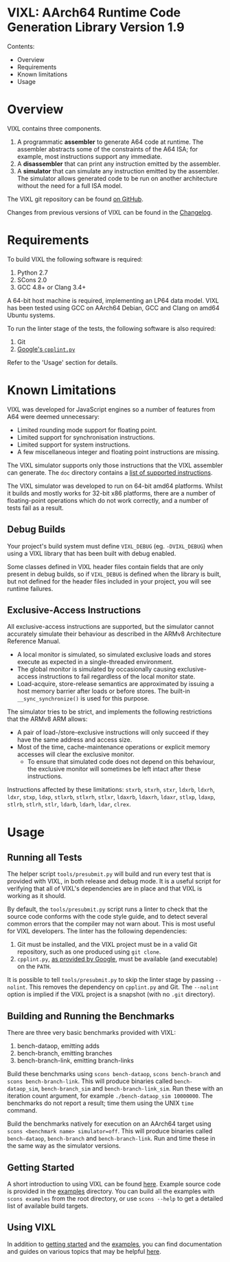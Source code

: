 VIXL: AArch64 Runtime Code Generation Library Version 1.9
=========================================================

Contents:

 * Overview
 * Requirements
 * Known limitations
 * Usage


Overview
========

VIXL contains three components.

 1. A programmatic **assembler** to generate A64 code at runtime. The assembler
    abstracts some of the constraints of the A64 ISA; for example, most
    instructions support any immediate.
 2. A **disassembler** that can print any instruction emitted by the assembler.
 3. A **simulator** that can simulate any instruction emitted by the assembler.
    The simulator allows generated code to be run on another architecture
    without the need for a full ISA model.

The VIXL git repository can be found [on GitHub][vixl].

Changes from previous versions of VIXL can be found in the
[Changelog](doc/changelog.md).


Requirements
============

To build VIXL the following software is required:

 1. Python 2.7
 2. SCons 2.0
 3. GCC 4.8+ or Clang 3.4+

A 64-bit host machine is required, implementing an LP64 data model. VIXL has
been tested using GCC on AArch64 Debian, GCC and Clang on amd64 Ubuntu
systems.

To run the linter stage of the tests, the following software is also required:

 1. Git
 2. [Google's `cpplint.py`][cpplint]

Refer to the 'Usage' section for details.


Known Limitations
=================

VIXL was developed for JavaScript engines so a number of features from A64 were
deemed unnecessary:

 * Limited rounding mode support for floating point.
 * Limited support for synchronisation instructions.
 * Limited support for system instructions.
 * A few miscellaneous integer and floating point instructions are missing.

The VIXL simulator supports only those instructions that the VIXL assembler can
generate. The `doc` directory contains a
[list of supported instructions](doc/supported-instructions.md).

The VIXL simulator was developed to run on 64-bit amd64 platforms. Whilst it
builds and mostly works for 32-bit x86 platforms, there are a number of
floating-point operations which do not work correctly, and a number of tests
fail as a result.

Debug Builds
------------

Your project's build system must define `VIXL_DEBUG` (eg. `-DVIXL_DEBUG`)
when using a VIXL library that has been built with debug enabled.

Some classes defined in VIXL header files contain fields that are only present
in debug builds, so if `VIXL_DEBUG` is defined when the library is built, but
not defined for the header files included in your project, you will see runtime
failures.

Exclusive-Access Instructions
-----------------------------

All exclusive-access instructions are supported, but the simulator cannot
accurately simulate their behaviour as described in the ARMv8 Architecture
Reference Manual.

 * A local monitor is simulated, so simulated exclusive loads and stores execute
   as expected in a single-threaded environment.
 * The global monitor is simulated by occasionally causing exclusive-access
   instructions to fail regardless of the local monitor state.
 * Load-acquire, store-release semantics are approximated by issuing a host
   memory barrier after loads or before stores. The built-in
   `__sync_synchronize()` is used for this purpose.

The simulator tries to be strict, and implements the following restrictions that
the ARMv8 ARM allows:

 * A pair of load-/store-exclusive instructions will only succeed if they have
   the same address and access size.
 * Most of the time, cache-maintenance operations or explicit memory accesses
   will clear the exclusive monitor.
    * To ensure that simulated code does not depend on this behaviour, the
      exclusive monitor will sometimes be left intact after these instructions.

Instructions affected by these limitations:
  `stxrb`, `stxrh`, `stxr`, `ldxrb`, `ldxrh`, `ldxr`, `stxp`, `ldxp`, `stlxrb`,
  `stlxrh`, `stlxr`, `ldaxrb`, `ldaxrh`, `ldaxr`, `stlxp`, `ldaxp`, `stlrb`,
  `stlrh`, `stlr`, `ldarb`, `ldarh`, `ldar`, `clrex`.


Usage
=====

Running all Tests
-----------------

The helper script `tools/presubmit.py` will build and run every test that is
provided with VIXL, in both release and debug mode. It is a useful script for
verifying that all of VIXL's dependencies are in place and that VIXL is working
as it should.

By default, the `tools/presubmit.py` script runs a linter to check that the
source code conforms with the code style guide, and to detect several common
errors that the compiler may not warn about. This is most useful for VIXL
developers. The linter has the following dependencies:

 1. Git must be installed, and the VIXL project must be in a valid Git
    repository, such as one produced using `git clone`.
 2. `cpplint.py`, [as provided by Google][cpplint], must be available (and
    executable) on the `PATH`.

It is possible to tell `tools/presubmit.py` to skip the linter stage by passing
`--nolint`. This removes the dependency on `cpplint.py` and Git. The `--nolint`
option is implied if the VIXL project is a snapshot (with no `.git` directory).


Building and Running the Benchmarks
-----------------------------------

There are three very basic benchmarks provided with VIXL:

 1. bench-dataop, emitting adds
 2. bench-branch, emitting branches
 3. bench-branch-link, emitting branch-links

Build these benchmarks using `scons bench-dataop`, `scons bench-branch` and
`scons bench-branch-link`. This will produce binaries called
`bench-dataop_sim`, `bench-branch_sim` and `bench-branch-link_sim`. Run these
with an iteration count argument, for example `./bench-dataop_sim 10000000`. The
benchmarks do not report a result; time them using the UNIX `time` command.

Build the benchmarks natively for execution on an AArch64 target using `scons
<benchmark name> simulator=off`. This will produce binaries called
`bench-dataop`, `bench-branch` and `bench-branch-link`. Run and time these in
the same way as the simulator versions.


Getting Started
---------------

A short introduction to using VIXL can be found [here](doc/getting-started.md).
Example source code is provided in the [examples](examples) directory. You can
build all the examples with `scons examples` from the root directory, or use
`scons --help` to get a detailed list of available build targets.


Using VIXL
----------

In addition to [getting started](doc/getting-started.md) and the
[examples](examples), you can find documentation and guides on various topics
that may be helpful [here](doc/topics/index.md).





[cpplint]: http://google-styleguide.googlecode.com/svn/trunk/cpplint/cpplint.py
           "Google's cpplint.py script."

[vixl]: https://github.com/armvixl/vixl
        "The VIXL repository on GitHub."
